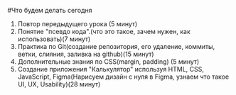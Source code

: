 #Что будем делать сегодня
1) Повтор передыдущего урока (5 минут)
2) Понятие "псевдо кода".(что это такое, зачем нужен, как использовать)(7 минут)
3) Практика по Git(создание репозитория, его удаление, коммиты, ветки, слияния, заливка на github)(15 минут)
4) Дополнительные знания по CSS(margin, padding) (5 минут)
5) Создание приложения "Калькулятор" используя HTML, CSS, JavaScript, Figma(Нарисуем дизайн с нуля в Figma, узнаем что такое UI, UX, Usability)(28 минут) 

